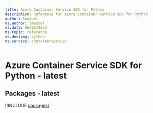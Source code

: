 ```yaml
---
title: Azure Container Service SDK for Python
description: Reference for Azure Container Service SDK for Python
author: lmazuel
ms.author: lmazuel
ms.data: 06/06/2023
ms.topic: reference
ms.devlang: python
ms.service: containerservice
---
```

# Azure Container Service SDK for Python - latest
## Packages - latest
[!INCLUDE [packages](container-service-index.md)]